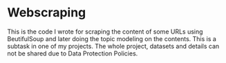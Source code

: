 # Webscraping
This is the code I wrote for scraping the content of some URLs using BeutifulSoup and later doing the topic modeling on the contents. This is a subtask in one of my projects. The whole project, datasets and details can not be shared due to Data Protection Policies.
